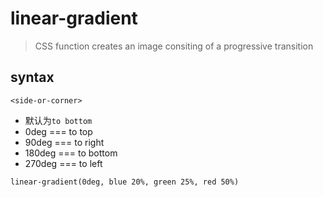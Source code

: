 # linear-gradient

> CSS function creates an image consiting of a progressive transition

## syntax

`<side-or-corner>`

- 默认为`to bottom`
- 0deg === to top
- 90deg === to right
- 180deg === to bottom
- 270deg === to left

`linear-gradient(0deg, blue 20%, green 25%, red 50%)`